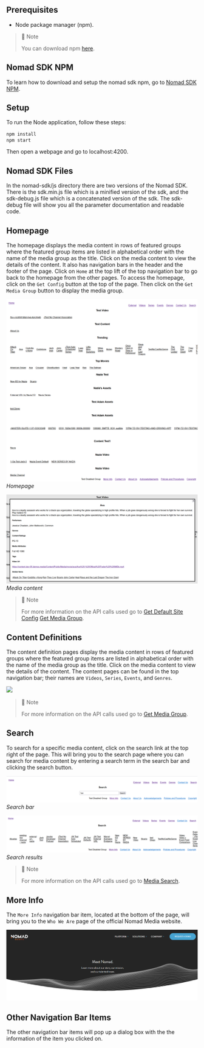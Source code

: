 ## Prerequisites

- Node package manager (npm).

> 📘 Note
> 
> You can download npm [here](https://nodejs.org/en/download).

## Nomad SDK NPM

To learn how to download and setup the nomad sdk npm, go to [Nomad SDK NPM](https://github.com/Nomad-Media/nomad-sdk/tree/main/nomad-sdk-npm).

## Setup

To run the Node application, follow these steps:
```
npm install
npm start
```

Then open a webpage and go to localhost:4200.

## Nomad SDK Files

In the nomad-sdk/js directory there are two versions of the Nomad SDK. There is the sdk.min.js file which is a minified version of the sdk, and the sdk-debug.js file which is a concatenated version of the sdk. The sdk-debug file will show you all the parameter documentation and readable code.

## Homepage

The homepage displays the media content in rows of featured groups where the featured group items are listed in alphabetical order with the name of the media group as the title. Click on the media content to view the details of the content. It also has navigation bars in the header and the footer of the page. Click on `Home` at the top lift of the top navigation bar to go back to the homepage from the other pages. To access the homepage, click on the `Get Config` button at the top of the page. Then click on the `Get Media Group` button to display the media group.

![](images/homepage.png)
*Homepage*

![](images/media-content.png)
*Media content*

> 📘 Note
>
> For more information on the API calls used go to [Get Default Site Config](https://developer.nomad-cms.com/docs/get-default-site-config) [Get Media Group](https://developer.nomad-cms.com/docs/get-media-group).

## Content Definitions

The content definition pages display the media content in rows of featured groups where the featured group items are listed in alphabetical order with the name of the media group as the title. Click on the media content to view the details of the content. The content pages can be found in the top navigation bar; their names are `Videos`, `Series`, `Events`, and `Genres`.

![](images/content-definitions.png)

> 📘 Note
>
> For more information on the API calls used go to [Get Media Group](https://developer.nomad-cms.com/docs/get-media-group).

## Search

To search for a specific media content, click on the search link at the top right of the page. This will bring you to the search page where you can search for media content by entering a search term in the search bar and clicking the search button.

![](images/search.png)
*Search bar*

![](images/search-results.png)
*Search results*

> 📘 Note
>
> For more information on the API calls used go to [Media Search](https://developer.nomad-cms.com/docs/media-search).

## More Info

The `More Info` navigation bar item, located at the bottom of the page, will bring you to the `Who We Are` page of the official Nomad Media website.

![](images/more-info.png)

## Other Navigation Bar Items

The other navigation bar items will pop up a dialog box with the the information of the item you clicked on.